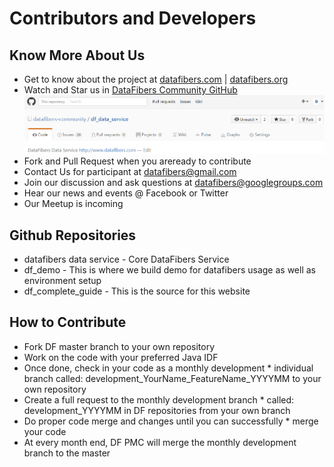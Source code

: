 # Contributors and Developers
## Know More About Us
* Get to know about the project at [datafibers.com](http://datafibers.com/) | [datafibers.org](http://datafibers.org/)
* Watch and Star us in [DataFibers Community GitHub](https://github.com/datafibers-community)
![](watch_and_Star_us.PNG)
* Fork and Pull Request when you areready to contribute
* Contact Us for participant at datafibers@gmail.com
* Join our discussion and ask questions at datafibers@googlegroups.com
* Hear our news and events @ Facebook or Twitter
* Our Meetup is incoming

## Github Repositories
* datafibers data service - Core DataFibers Service
* df_demo - This is where we build demo for datafibers usage as well as environment setup
* df_complete_guide - This is the source for this website

## How to Contribute
* Fork DF master branch to your own repository
* Work on the code with your preferred Java IDF
* Once done, check in your code as a monthly development * individual branch called: development_YourName_FeatureName_YYYYMM to your own repository
* Create a full request to the monthly development branch * called: development_YYYYMM in DF repositories from your own branch
* Do proper code merge and changes until you can successfully * merge your code
* At every month end, DF PMC will merge the monthly development branch to the master
